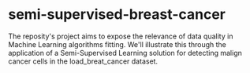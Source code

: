 # semi-supervised-breast-cancer
The reposity's project aims to expose the relevance of data quality in Machine Learning algorithms fitting. We'll illustrate this through the application of a Semi-Supervised Learning solution for detecting malign cancer cells in the load_breat_cancer dataset.

